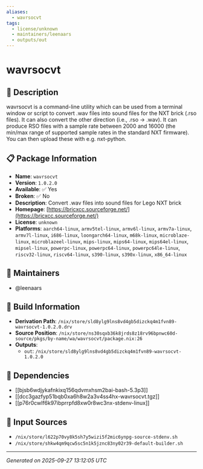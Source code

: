 ```yaml
---
aliases:
  - wavrsocvt
tags:
  - license/unknown
  - maintainers/leenaars
  - outputs/out
---
```


# wavrsocvt

## 📝 Description

wavrsocvt is a command-line utility which can be used from a
terminal window or script to convert .wav files into sound
files for the NXT brick (.rso files). It can also convert the
other direction (i.e., .rso -> .wav). It can produce RSO files
with a sample rate between 2000 and 16000 (the min/max range of
supported sample rates in the standard NXT firmware).
You can then upload these with e.g. nxt-python.


## 📋 Package Information

- **Name**: `wavrsocvt`
- **Version**: `1.0.2.0`
- **Available**: ✅ Yes
- **Broken**: ✅ No
- **Description**: Convert .wav files into sound files for Lego NXT brick
- **Homepage**: [https://bricxcc.sourceforge.net/](https://bricxcc.sourceforge.net/)
- **License**: `unknown`
- **Platforms**: `aarch64-linux`, `armv5tel-linux`, `armv6l-linux`, `armv7a-linux`, `armv7l-linux`, `i686-linux`, `loongarch64-linux`, `m68k-linux`, `microblaze-linux`, `microblazeel-linux`, `mips-linux`, `mips64-linux`, `mips64el-linux`, `mipsel-linux`, `powerpc-linux`, `powerpc64-linux`, `powerpc64le-linux`, `riscv32-linux`, `riscv64-linux`, `s390-linux`, `s390x-linux`, `x86_64-linux`
## 👥 Maintainers

- @leenaars


## 🔧 Build Information

- **Derivation Path**: `/nix/store/sld8ylg9lns8vd4gb5dizckq4m1fvn89-wavrsocvt-1.0.2.0.drv`
- **Source Position**: `/nix/store/ns30sqxb36k8jrds8z18rv96bpnwc60d-source/pkgs/by-name/wa/wavrsocvt/package.nix:26`
- **Outputs**:
  - `out`:  `/nix/store/sld8ylg9lns8vd4gb5dizckq4m1fvn89-wavrsocvt-1.0.2.0`

## 🔗 Dependencies

- [[bjsb6wdjykafnkixq156qdvmxhsm2bai-bash-5.3p3]]
- [[dcc3gazfyp51bqb0xa6h8w2a3v4ss4hx-wavrsocvt.tgz]]
- [[p76r0cwlf6k97ibprrpfd8xw0r8wc3nx-stdenv-linux]]

## 📁 Input Sources

- `/nix/store/l622p70vy8k5sh7y5wizi5f2mic6ynpg-source-stdenv.sh`
- `/nix/store/shkw4qm9qcw5sc5n1k5jznc83ny02r39-default-builder.sh`

---
*Generated on 2025-09-27 13:12:05 UTC*
